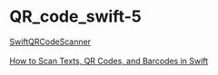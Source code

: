 # QR_code_swift-5
[SwiftQRCodeScanner](https://github.com/vinodiOS/SwiftQRCodeScanner?tab=readme-ov-file) <br><br>
[How to Scan Texts, QR Codes, and Barcodes in Swift](https://holyswift.app/best-way-to-scan-texts-qr-codes-and-barcodes-in-swift/) <br><br>
